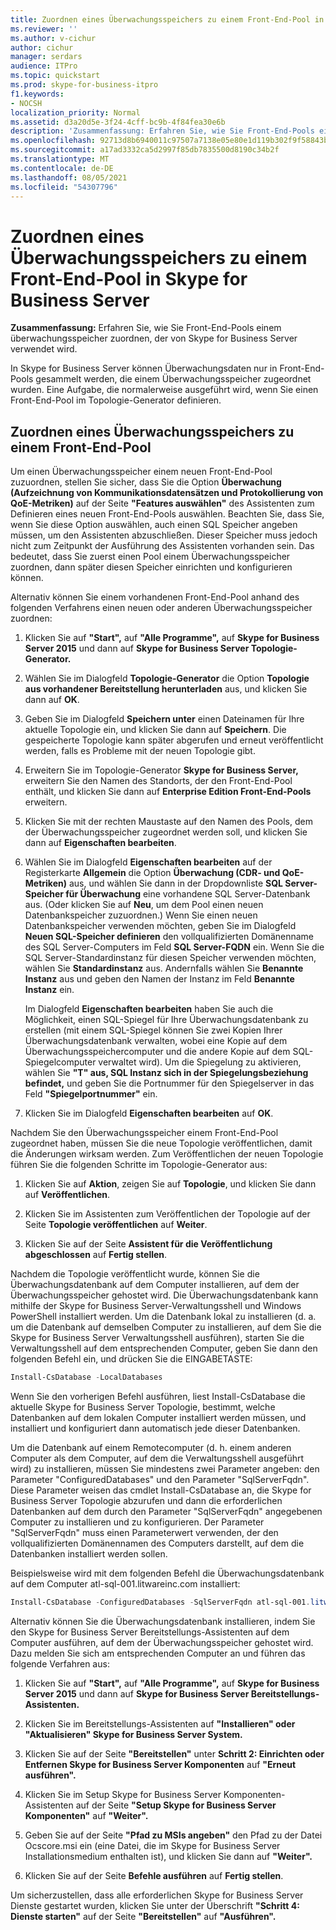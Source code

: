 ```yaml
---
title: Zuordnen eines Überwachungsspeichers zu einem Front-End-Pool in Skype for Business Server
ms.reviewer: ''
ms.author: v-cichur
author: cichur
manager: serdars
audience: ITPro
ms.topic: quickstart
ms.prod: skype-for-business-itpro
f1.keywords:
- NOCSH
localization_priority: Normal
ms.assetid: d3a20d5e-3f24-4cff-bc9b-4f84fea30e6b
description: 'Zusammenfassung: Erfahren Sie, wie Sie Front-End-Pools einem überwachungsspeicher zuordnen, der von Skype for Business Server verwendet wird.'
ms.openlocfilehash: 92713d8b6940011c97507a7138e05e80e1d119b302f9f58843b90bb9861005e9
ms.sourcegitcommit: a17ad3332ca5d2997f85db7835500d8190c34b2f
ms.translationtype: MT
ms.contentlocale: de-DE
ms.lasthandoff: 08/05/2021
ms.locfileid: "54307796"
---
```

# <a name="associate-a-monitoring-store-with-a-front-end-pool-in-skype-for-business-server"></a>Zuordnen eines Überwachungsspeichers zu einem Front-End-Pool in Skype for Business Server 
**Zusammenfassung:** Erfahren Sie, wie Sie Front-End-Pools einem überwachungsspeicher zuordnen, der von Skype for Business Server verwendet wird.
  
In Skype for Business Server können Überwachungsdaten nur in Front-End-Pools gesammelt werden, die einem Überwachungsspeicher zugeordnet wurden. Eine Aufgabe, die normalerweise ausgeführt wird, wenn Sie einen Front-End-Pool im Topologie-Generator definieren.
  
## <a name="associate-a-monitoring-store-with-a-front-end-pool"></a>Zuordnen eines Überwachungsspeichers zu einem Front-End-Pool

 Um einen Überwachungsspeicher einem neuen Front-End-Pool zuzuordnen, stellen Sie sicher, dass Sie die Option **Überwachung (Aufzeichnung von Kommunikationsdatensätzen und Protokollierung von QoE-Metriken)** auf der Seite **"Features auswählen"** des Assistenten zum Definieren eines neuen Front-End-Pools auswählen. Beachten Sie, dass Sie, wenn Sie diese Option auswählen, auch einen SQL Speicher angeben müssen, um den Assistenten abzuschließen. Dieser Speicher muss jedoch nicht zum Zeitpunkt der Ausführung des Assistenten vorhanden sein. Das bedeutet, dass Sie zuerst einen Pool einem Überwachungsspeicher zuordnen, dann später diesen Speicher einrichten und konfigurieren können.
  
Alternativ können Sie einem vorhandenen Front-End-Pool anhand des folgenden Verfahrens einen neuen oder anderen Überwachungsspeicher zuordnen:
  
1. Klicken Sie auf **"Start",** auf **"Alle Programme",** auf **Skype for Business Server 2015** und dann auf **Skype for Business Server Topologie-Generator.**
    
2. Wählen Sie im Dialogfeld **Topologie-Generator** die Option **Topologie aus vorhandener Bereitstellung herunterladen** aus, und klicken Sie dann auf **OK**.
    
3. Geben Sie im Dialogfeld **Speichern unter** einen Dateinamen für Ihre aktuelle Topologie ein, und klicken Sie dann auf **Speichern**. Die gespeicherte Topologie kann später abgerufen und erneut veröffentlicht werden, falls es Probleme mit der neuen Topologie gibt.
    
4. Erweitern Sie im Topologie-Generator **Skype for Business Server,** erweitern Sie den Namen des Standorts, der den Front-End-Pool enthält, und klicken Sie dann auf **Enterprise Edition Front-End-Pools** erweitern.
    
5. Klicken Sie mit der rechten Maustaste auf den Namen des Pools, dem der Überwachungsspeicher zugeordnet werden soll, und klicken Sie dann auf **Eigenschaften bearbeiten**.
    
6. Wählen Sie im Dialogfeld **Eigenschaften bearbeiten** auf der Registerkarte **Allgemein** die Option **Überwachung (CDR- und QoE-Metriken)** aus, und wählen Sie dann in der Dropdownliste **SQL Server-Speicher für Überwachung** eine vorhandene SQL Server-Datenbank aus. (Oder klicken Sie auf **Neu**, um dem Pool einen neuen Datenbankspeicher zuzuordnen.) Wenn Sie einen neuen Datenbankspeicher verwenden möchten, geben Sie im Dialogfeld **Neuen SQL-Speicher definieren** den vollqualifizierten Domänenname des SQL Server-Computers im Feld **SQL Server-FQDN** ein. Wenn Sie die SQL Server-Standardinstanz für diesen Speicher verwenden möchten, wählen Sie **Standardinstanz** aus. Andernfalls wählen Sie **Benannte Instanz** aus und geben den Namen der Instanz im Feld **Benannte Instanz** ein.
    
    Im Dialogfeld **Eigenschaften bearbeiten** haben Sie auch die Möglichkeit, einen SQL-Spiegel für Ihre Überwachungsdatenbank zu erstellen (mit einem SQL-Spiegel können Sie zwei Kopien Ihrer Überwachungsdatenbank verwalten, wobei eine Kopie auf dem Überwachungsspeichercomputer und die andere Kopie auf dem SQL-Spiegelcomputer verwaltet wird). Um die Spiegelung zu aktivieren, wählen Sie **"T" aus, SQL Instanz sich in der Spiegelungsbeziehung befindet,** und geben Sie die Portnummer für den Spiegelserver in das Feld **"Spiegelportnummer"** ein.
    
7. Klicken Sie im Dialogfeld **Eigenschaften bearbeiten** auf **OK**.
    
Nachdem Sie den Überwachungsspeicher einem Front-End-Pool zugeordnet haben, müssen Sie die neue Topologie veröffentlichen, damit die Änderungen wirksam werden. Zum Veröffentlichen der neuen Topologie führen Sie die folgenden Schritte im Topologie-Generator aus:
  
1. Klicken Sie auf **Aktion**, zeigen Sie auf **Topologie**, und klicken Sie dann auf **Veröffentlichen**.
    
2. Klicken Sie im Assistenten zum Veröffentlichen der Topologie auf der Seite **Topologie veröffentlichen** auf **Weiter**.
    
3. Klicken Sie auf der Seite **Assistent für die Veröffentlichung abgeschlossen** auf **Fertig stellen**.
    
Nachdem die Topologie veröffentlicht wurde, können Sie die Überwachungsdatenbank auf dem Computer installieren, auf dem der Überwachungsspeicher gehostet wird. Die Überwachungsdatenbank kann mithilfe der Skype for Business Server-Verwaltungsshell und Windows PowerShell installiert werden. Um die Datenbank lokal zu installieren (d. a. um die Datenbank auf demselben Computer zu installieren, auf dem Sie die Skype for Business Server Verwaltungsshell ausführen), starten Sie die Verwaltungsshell auf dem entsprechenden Computer, geben Sie dann den folgenden Befehl ein, und drücken Sie die EINGABETASTE:
  
```powershell
Install-CsDatabase -LocalDatabases
```

Wenn Sie den vorherigen Befehl ausführen, liest Install-CsDatabase die aktuelle Skype for Business Server Topologie, bestimmt, welche Datenbanken auf dem lokalen Computer installiert werden müssen, und installiert und konfiguriert dann automatisch jede dieser Datenbanken.
  
Um die Datenbank auf einem Remotecomputer (d. h. einem anderen Computer als dem Computer, auf dem die Verwaltungsshell ausgeführt wird) zu installieren, müssen Sie mindestens zwei Parameter angeben: den Parameter "ConfiguredDatabases" und den Parameter "SqlServerFqdn". Diese Parameter weisen das cmdlet Install-CsDatabase an, die Skype for Business Server Topologie abzurufen und dann die erforderlichen Datenbanken auf dem durch den Parameter "SqlServerFqdn" angegebenen Computer zu installieren und zu konfigurieren. Der Parameter "SqlServerFqdn" muss einen Parameterwert verwenden, der den vollqualifizierten Domänennamen des Computers darstellt, auf dem die Datenbanken installiert werden sollen.
  
Beispielsweise wird mit dem folgenden Befehl die Überwachungsdatenbank auf dem Computer atl-sql-001.litwareinc.com installiert:
  
```powershell
Install-CsDatabase -ConfiguredDatabases -SqlServerFqdn atl-sql-001.litwareinc.com
```

Alternativ können Sie die Überwachungsdatenbank installieren, indem Sie den Skype for Business Server Bereitstellungs-Assistenten auf dem Computer ausführen, auf dem der Überwachungsspeicher gehostet wird. Dazu melden Sie sich am entsprechenden Computer an und führen das folgende Verfahren aus:
  
1. Klicken Sie auf **"Start",** auf **"Alle Programme",** auf **Skype for Business Server 2015** und dann auf **Skype for Business Server Bereitstellungs-Assistenten.**
    
2. Klicken Sie im Bereitstellungs-Assistenten auf **"Installieren" oder "Aktualisieren" Skype for Business Server System.**
    
3. Klicken Sie auf der Seite **"Bereitstellen"** unter **Schritt 2: Einrichten oder Entfernen Skype for Business Server Komponenten** auf **"Erneut ausführen".**
    
4. Klicken Sie im Setup Skype for Business Server Komponenten-Assistenten auf der Seite **"Setup Skype for Business Server Komponenten"** auf **"Weiter".**
    
5. Geben Sie auf der Seite **"Pfad zu MSIs angeben"** den Pfad zu der Datei Ocscore.msi ein (eine Datei, die im Skype for Business Server Installationsmedium enthalten ist), und klicken Sie dann auf **"Weiter".**
    
6. Klicken Sie auf der Seite **Befehle ausführen** auf **Fertig stellen**.
    
Um sicherzustellen, dass alle erforderlichen Skype for Business Server Dienste gestartet wurden, klicken Sie unter der Überschrift **"Schritt 4: Dienste starten"** auf der Seite **"Bereitstellen"** auf **"Ausführen".**
  

